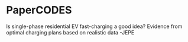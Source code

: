 # PaperCODES
Is single-phase residential EV fast-charging a good idea? Evidence from optimal charging plans based on realistic data -JEPE
